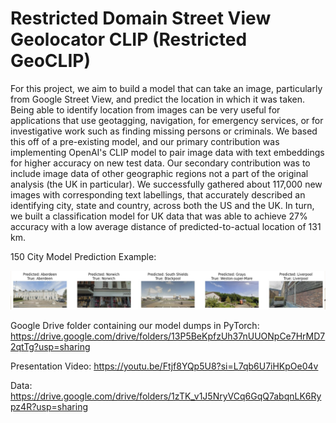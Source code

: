 # Restricted Domain Street View Geolocator CLIP (Restricted GeoCLIP)

For this project, we aim to build a model that can take an image, particularly from Google Street View, and predict the location in which it was taken. Being able to identify location from images can be very useful for applications that use geotagging, navigation, for emergency services, or for investigative work such as finding missing persons or criminals. We based this off of a pre-existing model, and our primary contribution was implementing OpenAI's CLIP model to pair image data with text embeddings for higher accuracy on new test data. Our secondary contribution was to include image data of other geographic regions not a part of the original analysis (the UK in particular). We successfully gathered about 117,000 new images with corresponding text labellings, that accurately described an identifying city, state and country, across both the US and the UK. In turn, we built a classification model for UK data that was able to achieve 27% accuracy with a low average distance of predicted-to-actual location of 131 km.

150 City Model Prediction Example:

![Example Prediction](./PredictionExample.png)

Google Drive folder containing our model dumps in PyTorch:
https://drive.google.com/drive/folders/13P5BeKpfzUh37nUUONpCe7HrMD72qtTg?usp=sharing

Presentation Video:
https://youtu.be/Ftjf8YQp5U8?si=L7qb6U7iHKpOe04v

Data: 
https://drive.google.com/drive/folders/1zTK_v1J5NryVCq6GqQ7abqnLK6Rypz4R?usp=sharing

